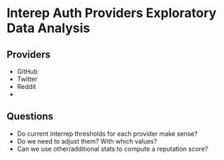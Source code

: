 # Interep Auth Providers Exploratory Data Analysis
## Providers
- GitHub
- Twitter
- Reddit
- 
## Questions
- Do current interrep thresholds for each provider make sense?
- Do we need to adjust them? With which values?
- Can we use other/additional stats to compute a reputation score?